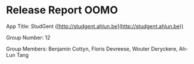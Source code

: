 
# Release Report OOMO

App Title: StudGent ([http://studgent.ahlun.be](http://studgent.ahlun.be))

Group Number: 12

Group Members: Benjamin Cottyn, Floris Devreese, Wouter Deryckere, Ah-Lun Tang


